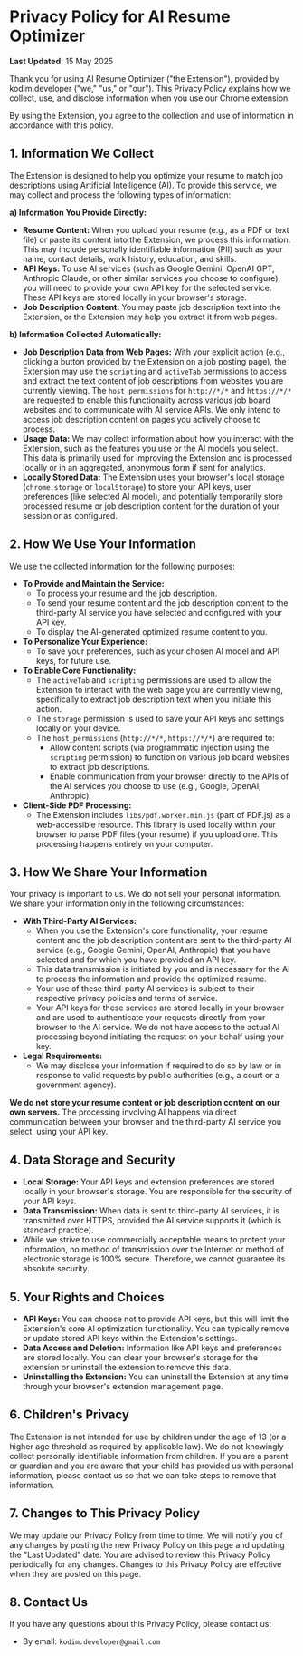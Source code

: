 # Privacy Policy for AI Resume Optimizer

**Last Updated:** 15 May 2025

Thank you for using AI Resume Optimizer ("the Extension"), provided by kodim.developer ("we," "us," or "our"). This Privacy Policy explains how we collect, use, and disclose information when you use our Chrome extension.

By using the Extension, you agree to the collection and use of information in accordance with this policy.

## 1. Information We Collect

The Extension is designed to help you optimize your resume to match job descriptions using Artificial Intelligence (AI). To provide this service, we may collect and process the following types of information:

**a) Information You Provide Directly:**

*   **Resume Content:** When you upload your resume (e.g., as a PDF or text file) or paste its content into the Extension, we process this information. This may include personally identifiable information (PII) such as your name, contact details, work history, education, and skills.
*   **API Keys:** To use AI services (such as Google Gemini, OpenAI GPT, Anthropic Claude, or other similar services you choose to configure), you will need to provide your own API key for the selected service. These API keys are stored locally in your browser's storage.
*   **Job Description Content:** You may paste job description text into the Extension, or the Extension may help you extract it from web pages.

**b) Information Collected Automatically:**

*   **Job Description Data from Web Pages:** With your explicit action (e.g., clicking a button provided by the Extension on a job posting page), the Extension may use the `scripting` and `activeTab` permissions to access and extract the text content of job descriptions from websites you are currently viewing. The `host_permissions` for `http://*/*` and `https://*/*` are requested to enable this functionality across various job board websites and to communicate with AI service APIs. We only intend to access job description content on pages you actively choose to process.
*   **Usage Data:** We may collect information about how you interact with the Extension, such as the features you use or the AI models you select. This data is primarily used for improving the Extension and is processed locally or in an aggregated, anonymous form if sent for analytics.
*   **Locally Stored Data:** The Extension uses your browser's local storage (`chrome.storage` or `localStorage`) to store your API keys, user preferences (like selected AI model), and potentially temporarily store processed resume or job description content for the duration of your session or as configured.

## 2. How We Use Your Information

We use the collected information for the following purposes:

*   **To Provide and Maintain the Service:**
    *   To process your resume and the job description.
    *   To send your resume content and the job description content to the third-party AI service you have selected and configured with your API key.
    *   To display the AI-generated optimized resume content to you.
*   **To Personalize Your Experience:**
    *   To save your preferences, such as your chosen AI model and API keys, for future use.
*   **To Enable Core Functionality:**
    *   The `activeTab` and `scripting` permissions are used to allow the Extension to interact with the web page you are currently viewing, specifically to extract job description text when you initiate this action.
    *   The `storage` permission is used to save your API keys and settings locally on your device.
    *   The `host_permissions` (`http://*/*`, `https://*/*`) are required to:
        *   Allow content scripts (via programmatic injection using the `scripting` permission) to function on various job board websites to extract job descriptions.
        *   Enable communication from your browser directly to the APIs of the AI services you choose to use (e.g., Google, OpenAI, Anthropic).
*   **Client-Side PDF Processing:**
    *   The Extension includes `libs/pdf.worker.min.js` (part of PDF.js) as a web-accessible resource. This library is used locally within your browser to parse PDF files (your resume) if you upload one. This processing happens entirely on your computer.

## 3. How We Share Your Information

Your privacy is important to us. We do not sell your personal information. We share your information only in the following circumstances:

*   **With Third-Party AI Services:**
    *   When you use the Extension's core functionality, your resume content and the job description content are sent to the third-party AI service (e.g., Google Gemini, OpenAI, Anthropic) that you have selected and for which you have provided an API key.
    *   This data transmission is initiated by you and is necessary for the AI to process the information and provide the optimized resume.
    *   Your use of these third-party AI services is subject to their respective privacy policies and terms of service.
    *   Your API keys for these services are stored locally in your browser and are used to authenticate your requests directly from your browser to the AI service. We do not have access to the actual AI processing beyond initiating the request on your behalf using your key.
*   **Legal Requirements:**
    *   We may disclose your information if required to do so by law or in response to valid requests by public authorities (e.g., a court or a government agency).

**We do not store your resume content or job description content on our own servers.** The processing involving AI happens via direct communication between your browser and the third-party AI service you select, using your API key.

## 4. Data Storage and Security

*   **Local Storage:** Your API keys and extension preferences are stored locally in your browser's storage. You are responsible for the security of your API keys.
*   **Data Transmission:** When data is sent to third-party AI services, it is transmitted over HTTPS, provided the AI service supports it (which is standard practice).
*   While we strive to use commercially acceptable means to protect your information, no method of transmission over the Internet or method of electronic storage is 100% secure. Therefore, we cannot guarantee its absolute security.

## 5. Your Rights and Choices

*   **API Keys:** You can choose not to provide API keys, but this will limit the Extension's core AI optimization functionality. You can typically remove or update stored API keys within the Extension's settings.
*   **Data Access and Deletion:** Information like API keys and preferences are stored locally. You can clear your browser's storage for the extension or uninstall the extension to remove this data.
*   **Uninstalling the Extension:** You can uninstall the Extension at any time through your browser's extension management page.

## 6. Children's Privacy

The Extension is not intended for use by children under the age of 13 (or a higher age threshold as required by applicable law). We do not knowingly collect personally identifiable information from children. If you are a parent or guardian and you are aware that your child has provided us with personal information, please contact us so that we can take steps to remove that information.

## 7. Changes to This Privacy Policy

We may update our Privacy Policy from time to time. We will notify you of any changes by posting the new Privacy Policy on this page and updating the "Last Updated" date. You are advised to review this Privacy Policy periodically for any changes. Changes to this Privacy Policy are effective when they are posted on this page.

## 8. Contact Us

If you have any questions about this Privacy Policy, please contact us:

*   By email: `kodim.developer@gmail.com`
